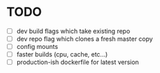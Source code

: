# TODO

- [ ] dev build flags which take existing repo
- [ ] dev repo flag which clones a fresh master copy
- [ ] config mounts
- [ ] faster builds (cpu, cache, etc...)
- [ ] production-ish dockerfile for latest version
